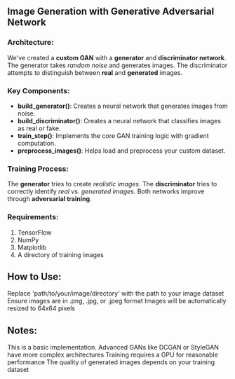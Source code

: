 ## Image Generation with Generative Adversarial Network

### Architecture:

We've created a **custom GAN** with a **generator** and **discriminator network**.
The generator takes *random noise* and generates images.
The discriminator attempts to distinguish between **real** and **generated** images.


### Key Components:
 - **build_generator()**: Creates a neural network that generates images from noise.
 - **build_discriminator()**: Creates a neural network that classifies images as real or fake.
 - **train_step()**: Implements the core GAN training logic with gradient computation.
 - **preprocess_images()**: Helps load and preprocess your custom dataset.


### Training Process:

The **generator** tries to create *realistic images*.
The **discriminator** tries to correctly identify *real vs. generated images*.
Both networks improve through **adversarial training**.



### Requirements:

 1. TensorFlow
 2. NumPy
 3. Matplotlib
 4. A directory of training images

## How to Use:

Replace 'path/to/your/image/directory' with the path to your image dataset
Ensure images are in .png, .jpg, or .jpeg format
Images will be automatically resized to 64x64 pixels

## Notes:

This is a basic implementation. Advanced GANs like DCGAN or StyleGAN have more complex architectures
Training requires a GPU for reasonable performance
The quality of generated images depends on your training dataset